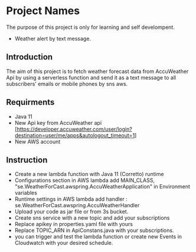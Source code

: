 # Project Names

The purpose of this project is only for learning and self develompent.

* Weather alert by text message.

## Introduction

The aim of this project is to fetch weather forecast data from AccuWeather Api by using 
a serverless function and send it as a text message to all subscribers' emails or mobile phones by sns aws.

## Requirments 

* Java 11
* New Api key from AccuWeather api [https://developer.accuweather.com/user/login?destination=user/me/apps&autologout_timeout=1]
* New AWS account

## Instruction
* Create a new lambda function with Java 11 (Corretto) runtime
* Configurations section in AWS lambda add MAIN_CLASS, "se.WeatherForCast.awspring.AccuWeatherApplication" in Environment variables 
* Runtime settings in AWS lambda add handler :  se.WeatherForCast.awspring.AccuWeatherHandler
* Upload your code as jar file or from 3s bucket.
* Create sns service with a new topic and add your subscriptions
* Replace  apikey in properties.yaml file with yours
* Replace TOPIC_ARN in ApiConstans.java with your subscriptions.
* you can trigger and test the lambda function or create new Events in Cloudwatch with your desired schedule.









